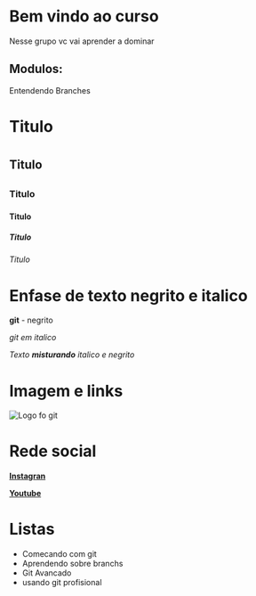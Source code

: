 # Bem vindo ao curso 
Nesse grupo vc vai aprender a dominar

## Modulos:

Entendendo Branches

# Titulo <h1>
## Titulo <h2>
### Titulo <h3>
#### Titulo <h4>
##### Titulo <h5>
###### Titulo <h6>


# Enfase de texto negrito e italico
**git**  - negrito

_git em italico_ 

_Texto **misturando** italico e negrito_

# Imagem e links

![Logo fo git](https://sujeitoprogramador.com/wp-content/uploads/2021/04/gitimage.png)

# Rede social
[**Instagran**](https://instagram.com/sujeitoprogramador)

[**Youtube**](https://youtube.com/sujeitoprogramador)



# Listas
* Comecando com git
* Aprendendo sobre branchs
* Git Avancado
* usando git profisional

